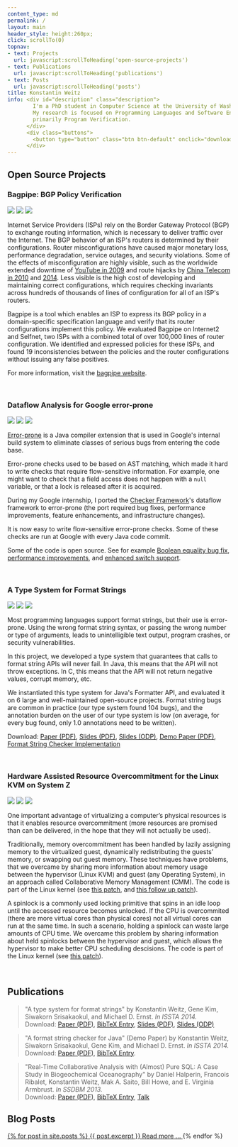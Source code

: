 ```yaml
---
content_type: md
permalink: /
layout: main
header_style: height:260px;
click: scrollTo(0)
topnav:
- text: Projects
  url: javascript:scrollToHeading('open-source-projects')
- text: Publications
  url: javascript:scrollToHeading('publications')
- text: Posts
  url: javascript:scrollToHeading('posts')
title: Konstantin Weitz
info: <div id="description" class="description">
        I'm a PhD student in Computer Science at the University of Washington.
        My research is focused on Programming Languages and Software Engineering, 
        primarily Program Verification.
      </div>
      <div class="buttons">
        <button type="button" class="btn btn-default" onclick="download('assets/resume.pdf')">Download Resume</button>
      </div>
---
```


Open Source Projects
--------------------

### Bagpipe: BGP Policy Verification

<div class="moving-image">
  <img src="assets/project-icons/shading.png"></img>
  <img class="fg moving" src="assets/project-icons/bagpipe-fg.png"></img>
  <img class="bg" src="assets/project-icons/bagpipe-bg.png"></img>
</div>

Internet Service Providers (ISPs) rely on the Border Gateway Protocol (BGP) to exchange routing information, which is necessary to deliver traffic over the Internet. The BGP behavior of an ISP's routers is determined by their configurations. Router misconfigurations have caused major monetary loss, performance degradation, service outages, and security violations. Some of the effects of misconfiguration are highly visible, such as the worldwide extended downtime of [YouTube in 2009][BGP-YT] and route hijacks by [China Telecom in 2010][BGP-CT10] and [2014][BGP-CT14]. Less visible is the high cost of developing and maintaining correct configurations, which requires checking invariants across hundreds of thousands of lines of configuration for all of an ISP's routers. 

Bagpipe is a tool which enables an ISP to express its BGP policy in a domain-specific specification language and verify that its router configurations implement this policy. We evaluated Bagpipe on Internet2 and Selfnet, two ISPs with a combined total of over 100,000 lines of router configuration. We identified and expressed policies for these ISPs, and found 19 inconsistencies between the policies and the router configurations without issuing any false positives.

For more information, visit the [bagpipe website][BAGP].

[BAGP]: http://konne.me/bagpipe
[BGP-YT]: http://research.dyn.com/2008/02/pakistan-hijacks-youtube-1/ 
[BGP-CT10]: http://research.dyn.com/2010/11/chinas-18-minute-mystery/
[BGP-CT14]: http://research.dyn.com/2014/11/chinese-routing-errors-redirect-russian-traffic/

<br/>

### Dataflow Analysis for Google error-prone

<div class="moving-image">
  <img src="assets/project-icons/shading.png"></img>
  <img class="fg" src="assets/project-icons/ep-fg.png"></img>
  <img class="bg moving" src="assets/project-icons/ep-bg.png"></img>
</div>

[Error­-prone][EP-LINK] is a Java compiler extension that is used in Google's
internal build system to eliminate classes of serious bugs from entering the
code base.

Error-prone checks used to be based on AST matching, which made it hard to write
checks that require flow-sensitive information.
For example, one might want to check that 
  a field access does not happen with a `null` variable, 
  or that a lock is released after it is acquired.

During my Google internship, I ported the [Checker Framework][CF-LINK]'s
dataflow framework to error-prone (the port required 
  bug fixes, 
  performance improvements,
  feature enhancements, and 
  infrastructure changes).

It is now easy to write flow-sensitive error-prone checks. Some of these checks
are run at Google with every Java code commit.

Some of the code is open source. See for example 
  [Boolean equality bug fix][EP-BOOL], 
  [performance improvements][EP-PERF], and 
  [enhanced switch support][EP-CASE].

<br/>

### A Type System for Format Strings

<div class="moving-image">
  <img src="assets/project-icons/shading.png"></img>
  <img class="fg" src="assets/project-icons/cf-fg.png"></img>
  <img class="bg moving" src="assets/project-icons/cf-bg.png"></img>
</div>

Most programming languages support format strings, but their use is error-prone.
Using the wrong format string syntax, or passing the wrong number or type of
arguments, leads to unintelligible text output, program crashes, or security
vulnerabilities.

In this project, we developed a type system that guarantees that calls to format
string APIs will never fail. In Java, this means that the API will not throw
exceptions. In C, this means that the API will not return negative values,
corrupt memory, etc.

We instantiated this type system for Java's Formatter API, and evaluated it on 6
large and well-maintained open-source projects. Format string bugs are common in
practice (our type system found 104 bugs), and the annotation burden on the user
of our type system is low (on average, for every bug found, only 1.0 annotations
need to be written).

Download: [Paper (PDF)][TSFS-PAPER-PDF], 
          [Slides (PDF)][TSFS-SLIDES-PDF], 
          [Slides (ODP)][TSFS-SLIDES-ODP], 
          [Demo Paper (PDF)][TSFS-DEMO-PDF], 
          [Format String Checker Implementation][TSFS-IMPL]

<br/>

### Hardware Assisted Resource Overcommitment for the Linux KVM on System Z

<div class="moving-image">
  <img src="assets/project-icons/shading.png"></img>
  <img class="fg" src="assets/project-icons/kvm-fg.png"></img>
  <img class="bg moving" src="assets/project-icons/kvm-bg.png"></img>
</div>

One important advantage of virtualizing a computer’s physical resources is that
it enables resource overcommitment (more resources are promised than can
be delivered, in the hope that they will not actually be used).

Traditionally, memory overcommitment has been handled by 
  lazily assigning memory to the virtualized guest, 
  dynamically redistributing the guests’ memory, or 
  swapping out guest memory.
These techniques have problems, that we overcame by sharing more information 
about memory usage between the hypervisor (Linux KVM) and guest 
(any Operating System), in an approach called Collaborative Memory Management 
(CMM). 
The code is part of the Linux kernel (see
  [this patch][KVM-CMM], and
  [this follow up patch][KVM-PTE]).

A spinlock is a commonly used locking primitive that spins in an idle loop until
the accessed resource becomes unlocked.
If the CPU is overcommited (there are more virtual cores than physical cores)
not all virtual cores can run at the same time.
In such a scenario, holding a spinlock can waste large amounts of CPU time.
We overcame this problem by sharing information about held spinlocks between
the hypervisor and guest, which allows the hypervisor to make better CPU 
scheduling descisions.
The code is part of the Linux kernel (see [this patch][KVM-DIAG9C]).

<br/>

Publications
------------

> "A type system for format strings" 
  by Konstantin Weitz, Gene Kim, Siwakorn Srisakaokul, and Michael D. Ernst.
  *In ISSTA 2014.* <br/>
> Download: [Paper (PDF)][TSFS-PAPER-PDF], 
            [BibTeX Entry][TSFS-BIB],
            [Slides (PDF)][TSFS-SLIDES-PDF], 
            [Slides (ODP)][TSFS-SLIDES-ODP]
 
> "A format string checker for Java" (Demo Paper)
  by Konstantin Weitz, Siwakorn Srisakaokul, Gene Kim, and Michael D. Ernst.
  *In ISSTA 2014.* <br/>
> Download: [Paper (PDF)][TSFS-DEMO-PDF], 
            [BibTeX Entry][TSFS-DEMO-BIB].
 
> "Real-Time Collaborative Analysis with (Almost) Pure SQL: A Case Study in Biogeochemical Oceanography"
  by Daniel Halperin, Francois Ribalet, Konstantin Weitz, Mak A. Saito, Bill Howe, and E. Virginia Armbrust.
  *In SSDBM 2013.* <br/>
> Download: [Paper (PDF)][OCEAN-PAPER-PDF], 
            [BibTeX Entry][OCEAN-BIB],
            [Talk][OCEAN-TALK]

Blog Posts <a href="feed.xml" style="background-image: url('assets/feed.png'); width: 100px"/>
----------

<div class="posts">
{% for post in site.posts %}
  {{ post.excerpt }}
  <a href="{{ post.url }}"> Read more ... </a>
{% endfor %}
</div>

[TSFS-PAPER-PDF]: http://homes.cs.washington.edu/~mernst/pubs/format-string-issta2014.pdf
[TSFS-SLIDES-PDF]: http://homes.cs.washington.edu/~mernst/pubs/format-string-issta2014-slides.pdf
[TSFS-SLIDES-ODP]: http://homes.cs.washington.edu/~mernst/pubs/format-string-issta2014-slides.odp
[TSFS-DEMO-PDF]: http://homes.cs.washington.edu/~mernst/pubs/format-string-issta2014-demo.pdf
[TSFS-IMPL]: http://types.cs.washington.edu/checker-framework/current/checkers-manual.html#formatter-checker
[TSFS-BIB]: assets/bibtex/tsfs.bib
[TSFS-DEMO-BIB]: assets/bibtex/tsfs-demo.bib

[OCEAN-PAPER-PDF]: http://homes.cs.washington.edu/~dhalperi/pubs/halperin_2013_ssdbm_geomics_case_study.pdf
[OCEAN-TALK]: http://research.microsoft.com/apps/video/default.aspx?id=200713
[OCEAN-BIB]: assets/bibtex/ocean.bib

[EP-LINK]: https://code.google.com/p/error-prone/
[EP-CASE]: https://code.google.com/p/checker-framework/source/detail?r=4b4210dad872d2a30962d6cb653855bdeae7a922
[EP-PERF]: https://code.google.com/p/checker-framework/source/detail?r=c9ae615fb204115e7afdaa5d218cc59c259253e3
[EP-BOOL]: https://code.google.com/p/checker-framework/source/detail?r=1af23b73f34b931977307d51c66d584a188ff426

[CF-LINK]: http://checkerframework.org

[KVM-DIAG9C]: https://github.com/torvalds/linux/commit/41628d334361670d825fb03c04568f5ef9f084dc
[KVM-CMM]: https://github.com/torvalds/linux/commit/b31288fa83b2bcc8834e1e208e9526b8bd5ce361
[KVM-PTE]: https://github.com/torvalds/linux/commit/45961722f8e30ceab9d135b1ddc0947d53aef7c3

